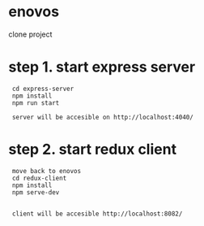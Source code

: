 # enovos
clone project 
# step 1. start express server
     cd express-server
     npm install
     npm run start
     
     server will be accesible on http://localhost:4040/
# step 2. start redux client 
     move back to enovos
     cd redux-client
     npm install
     npm serve-dev
     
     
     client will be accesible http://localhost:8082/
